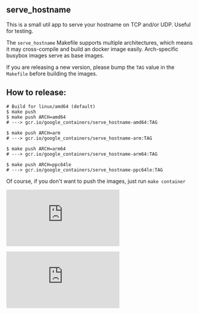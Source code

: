 ## serve_hostname

This is a small util app to serve your hostname on TCP and/or UDP.  Useful for testing.

The `serve_hostname` Makefile supports multiple architectures, which means it may cross-compile and build an docker image easily.
Arch-specific busybox images serve as base images.

If you are releasing a new version, please bump the `TAG` value in the `Makefile` before building the images.

## How to release:

```
# Build for linux/amd64 (default)
$ make push
$ make push ARCH=amd64
# ---> gcr.io/google_containers/serve_hostname-amd64:TAG

$ make push ARCH=arm
# ---> gcr.io/google_containers/serve_hostname-arm:TAG

$ make push ARCH=arm64
# ---> gcr.io/google_containers/serve_hostname-arm64:TAG

$ make push ARCH=ppc64le
# ---> gcr.io/google_containers/serve_hostname-ppc64le:TAG
```

Of course, if you don't want to push the images, just run `make container`


[![Analytics](https://kubernetes-site.appspot.com/UA-36037335-10/GitHub/contrib/for-demos/serve_hostname/README.md?pixel)]()


[![Analytics](https://kubernetes-site.appspot.com/UA-36037335-10/GitHub/test/images/serve_hostname/README.md?pixel)]()
